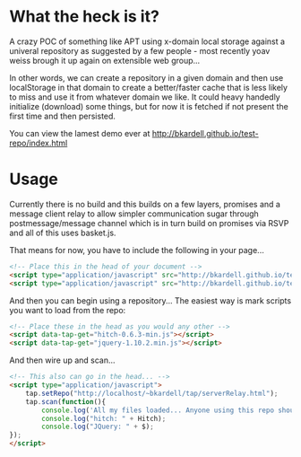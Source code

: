 What the heck is it?
====================

A crazy POC of something like APT using x-domain local storage against a univeral repository as suggested by a few people - most recently yoav weiss brough it up again on extensible web group...

In other words, we can create a repository in a given domain and then use localStorage in that domain to create a better/faster cache that is less likely to miss and use it from whatever domain we like.  It could heavy handedly initialize (download) some things, but for now it is fetched if not present the first time and then persisted.


You can view the lamest demo ever at http://bkardell.github.io/test-repo/index.html

Usage
======

Currently there is no build and this builds on a few layers, promises and a message client relay to allow simpler communication sugar through postmessage/message channel which is in turn build on promises via RSVP and all of this uses basket.js.

That means for now, you have to include the following in your page...

```html
<!-- Place this in the head of your document --> 
<script type="application/javascript" src="http://bkardell.github.io/test-repo/MessageClientRelay.js"></script>
<script type="application/javascript" src="http://bkardell.github.io/test-repo/tap.js"></script>
```

And then you can begin using a repository... The easiest way is mark scripts you want to load from the repo:
```html
<!-- Place these in the head as you would any other -->
<script data-tap-get="hitch-0.6.3-min.js"></script>
<script data-tap-get="jquery-1.10.2.min.js"></script>
```    

And then wire up and scan... 
```html
<!-- This also can go in the head... -->
<script type="application/javascript">			
	tap.setRepo("http://localhost/~bkardell/tap/serverRelay.html");
	tap.scan(function(){
        console.log('All my files loaded... Anyone using this repo shouldnt have to fetch again...');
		console.log("hitch: " + Hitch);
		console.log("JQuery: " + $);
});
</script>
```
